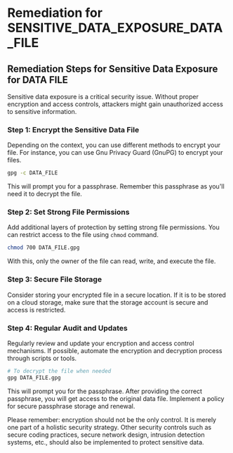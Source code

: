 # Remediation for SENSITIVE_DATA_EXPOSURE_DATA_FILE

## Remediation Steps for Sensitive Data Exposure for DATA FILE
Sensitive data exposure is a critical security issue. Without proper encryption and access controls, attackers might gain unauthorized access to sensitive information.

### Step 1: Encrypt the Sensitive Data File
Depending on the context, you can use different methods to encrypt your file. For instance, you can use Gnu Privacy Guard (GnuPG) to encrypt your files.

```bash
gpg -c DATA_FILE
```

This will prompt you for a passphrase. Remember this passphrase as you'll need it to decrypt the file.

### Step 2: Set Strong File Permissions
Add additional layers of protection by setting strong file permissions. You can restrict access to the file using `chmod` command.

```bash
chmod 700 DATA_FILE.gpg
```

With this, only the owner of the file can read, write, and execute the file.

### Step 3: Secure File Storage
Consider storing your encrypted file in a secure location. If it is to be stored on a cloud storage, make sure that the storage account is secure and access is restricted.

### Step 4: Regular Audit and Updates
Regularly review and update your encryption and access control mechanisms. If possible, automate the encryption and decryption process through scripts or tools.

```bash
# To decrypt the file when needed
gpg DATA_FILE.gpg
``` 

This will prompt you for the passphrase. After providing the correct passphrase, you will get access to the original data file. Implement a policy for secure passphrase storage and renewal.

Please remember: encryption should not be the only control. It is merely one part of a holistic security strategy. Other security controls such as secure coding practices, secure network design, intrusion detection systems, etc., should also be implemented to protect sensitive data.